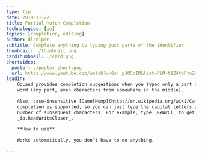 ```yaml
---
type: tip
date: 2019-11-27
title: Partial Match Completion
technologies: [go]
topics: [completion, editing]
author: dlsniper
subtitle: Complete anything by typing just parts of the identifier
thumbnail: ./thumbnail.png
cardThumbnail: ./card.png
shortVideo:
  poster: ./poster_short.png
  url: https://www.youtube.com/watch?v=8z-_pJO5cIM&list=PLM-t1Z4tbFfn291KlSOQE_ulCAyzXO3uA
leadin: |
    GoLand provides completion suggestions when you typed only a part of a 
    word (any part, even characters from somewhere in the middle).
    
    Also, case-insensitive [CamelHump](http://en.wikipedia.org/wiki/CamelCase)
    completion is supported, so you can just type the capital letters along with a
    number of subsequent characters. For example, type _ReWrCl_ to get 
    _io.ReadWriteCloser_.
    
    **How to use**
    
    Works automatically, you don't have to do anything.

---
```

